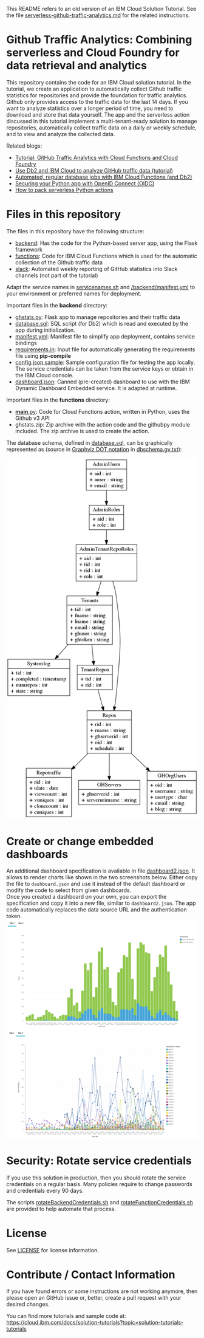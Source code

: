 This README refers to an old version of an IBM Cloud Solution Tutorial. See the file [serverless-github-traffic-analytics.md](serverless-github-traffic-analytics.md) for the related instructions.


# Github Traffic Analytics: Combining serverless and Cloud Foundry for data retrieval and analytics
This repository contains the code for an IBM Cloud solution tutorial. In the tutorial, we create an application to automatically collect Github traffic statistics for repositories and provide the foundation for traffic analytics. Github only provides access to the traffic data for the last 14 days. If you want to analyze statistics over a longer period of time, you need to download and store that data yourself. The app and the serverless action discussed in this tutorial implement a multi-tenant-ready solution to manage repositories, automatically collect traffic data on a daily or weekly schedule, and to view and analyze the collected data.

Related blogs:
* [Tutorial: GitHub Traffic Analytics with Cloud Functions and Cloud Foundry](https://www.ibm.com/blogs/bluemix/2018/04/tutorial-github-traffic-analytics/)
* [Use Db2 and IBM Cloud to analyze GitHub traffic data (tutorial)](http://blog.4loeser.net/2018/04/use-db2-and-ibm-cloud-to-analyze-github.html)
* [Automated, regular database jobs with IBM Cloud Functions (and Db2)](http://blog.4loeser.net/2018/04/automated-regular-database-jobs-with.html)
* [Securing your Python app with OpenID Connect (OIDC)](http://blog.4loeser.net/2018/06/securing-your-python-app-with-openid.html)
* [How to pack serverless Python actions](http://blog.4loeser.net/2018/05/how-to-pack-serverless-python-actions.html)


# Files in this repository
The files in this repository have the following structure:
* [backend](backend): Has the code for the Python-based server app, using the Flask framework
* [functions](functions): Code for IBM Cloud Functions which is used for the automatic collection of the Github traffic data
* [slack](slack): Automated weekly reporting of GitHub statistics into Slack channels (not part of the tutorial)

Adapt the service names in [servicenames.sh](/servicenames.sh) and [/backend/manifest.yml](/backend/manifest.yml) to your environment or preferred names for deployment.

Important files in the **backend** directory:
* [ghstats.py](backend/ghstats.py): Flask app to manage repositories and their traffic data
* [database.sql](backend/database.sql): SQL script (for Db2) which is read and executed by the app during initialization.
* [manifest.yml](backend/manifest.yml): Manifest file to simplify app deployment, contains service bindings
* [requirements.in](backend/requirements.in): Input file for automatically generating the requirements file using **pip-compile**
* [config.json.sample](backend/config.json.sample): Sample configuration file for testing the app locally. The service credentials can be taken from the service keys or obtain in the IBM Cloud console.
* [dashboard.json](backend/dashboard.json): Canned (pre-created) dashboard to use with the IBM Dynamic Dashboard Embedded service. It is adapted at runtime.

Important files in the **functions** directory:
* [__main__.py](functions/__main__.py): Code for Cloud Functions action, written in Python, uses the Github v3 API
* ghstats.zip: Zip archive with the action code and the githubpy module included. The zip archive is used to create the action.

The database schema, defined in [database.sql](backend/database.sql), can be graphically represented as (source in [Graphviz DOT notation](https://www.graphviz.org/documentation/) in [dbschema.gv.txt](dbschema.gv.txt)):

![](dbschema.png)

# Create or change embedded dashboards
An additional dashboard specification is available in file [dashboard2.json](backend/dashboard2.json). It allows to render charts like shown in the two screenshots below. Either copy the file to `dashboard.json` and use it instead of the default dashboard or modify the code to select from given dashboards.   
Once you created a dashboard on your own, you can export the specification and copy it into a new file, similar to `dashboard2.json`. The app code automatically replaces the data source URL and the authentication token.
![](screenshots/EmbeddedDashboard1.png)
![](screenshots/EmbeddedDashboard2.png)


# Security: Rotate service credentials
If you use this solution in production, then you should rotate the service credentials on a regular basis. Many policies require to change passwords and credentials every 90 days.

The scripts [rotateBackendCredentials.sh](rotateBackendCredentials.sh) and [rotateFunctionCredentials.sh](rotateFunctionCredentials.sh) are provided to help automate that process.

# License
See [LICENSE](LICENSE) for license information.


# Contribute / Contact Information
If you have found errors or some instructions are not working anymore, then please open an GitHub issue or, better, create a pull request with your desired changes.

You can find more tutorials and sample code at:
https://cloud.ibm.com/docs/solution-tutorials?topic=solution-tutorials-tutorials
